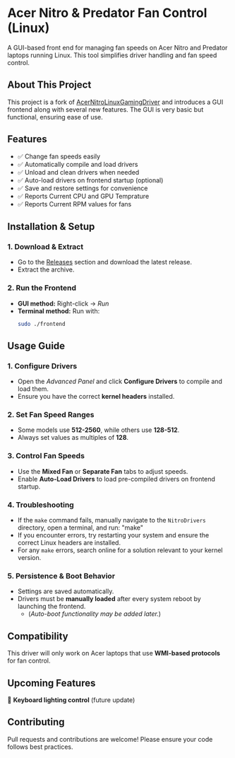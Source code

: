 # **Acer Nitro & Predator Fan Control (Linux)**

A GUI-based front end for managing fan speeds on Acer Nitro and Predator laptops running Linux. This tool simplifies driver handling and fan speed control.

## **About This Project**
This project is a fork of [AcerNitroLinuxGamingDriver](https://github.com/DetuxTR/AcerNitroLinuxGamingDriver) and introduces a GUI frontend along with several new features. The GUI is very basic but functional, ensuring ease of use.

## **Features**
 - ✅ Change fan speeds easily  
 - ✅ Automatically compile and load drivers  
 - ✅ Unload and clean drivers when needed  
 - ✅ Auto-load drivers on frontend startup (optional)
 - ✅ Save and restore settings for convenience
 - ✅ Reports Current CPU and GPU Temprature
 - ✅ Reports Current RPM values for fans

## **Installation & Setup**

### **1. Download & Extract**
- Go to the [Releases](#) section and download the latest release.
- Extract the archive.

### **2. Run the Frontend**
- **GUI method:** Right-click → *Run*  
- **Terminal method:** Run with:
  ```bash
  sudo ./frontend
  ```
  
## **Usage Guide**

### **1. Configure Drivers**
- Open the *Advanced Panel* and click **Configure Drivers** to compile and load them.
- Ensure you have the correct **kernel headers** installed.

### **2. Set Fan Speed Ranges**
- Some models use **512-2560**, while others use **128-512**.
- Always set values as multiples of **128**.

### **3. Control Fan Speeds**
- Use the **Mixed Fan** or **Separate Fan** tabs to adjust speeds.
- Enable **Auto-Load Drivers** to load pre-compiled drivers on frontend startup.

### **4. Troubleshooting**
- If the `make` command fails, manually navigate to the `NitroDrivers` directory, open a terminal, and run: "make"
- If you encounter errors, try restarting your system and ensure the correct Linux headers are installed.
- For any `make` errors, search online for a solution relevant to your kernel version.

### **5. Persistence & Boot Behavior**
- Settings are saved automatically.
- Drivers must be **manually loaded** after every system reboot by launching the frontend.
  - (*Auto-boot functionality may be added later.*)

## **Compatibility**
This driver will only work on Acer laptops that use **WMI-based protocols** for fan control.

## **Upcoming Features**
🔹 **Keyboard lighting control** (future update)

## **Contributing**
Pull requests and contributions are welcome! Please ensure your code follows best practices.

